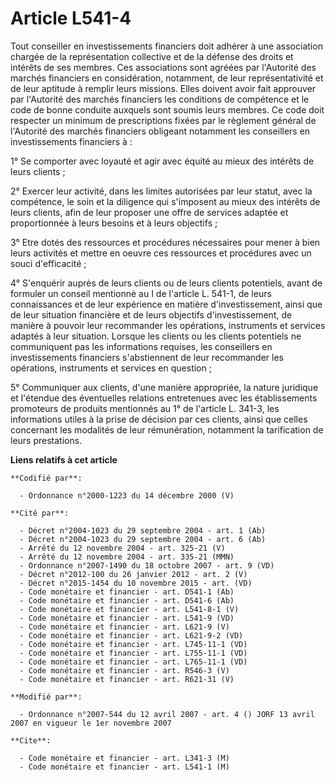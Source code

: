 # Article L541-4

Tout conseiller en investissements financiers doit adhérer à une association chargée de la représentation collective et de la
défense des droits et intérêts de ses membres. Ces associations sont agréées par l'Autorité des marchés financiers en
considération, notamment, de leur représentativité et de leur aptitude à remplir leurs missions. Elles doivent avoir fait
approuver par l'Autorité des marchés financiers les conditions de compétence et le code de bonne conduite auxquels sont
soumis leurs membres. Ce code doit respecter un minimum de prescriptions fixées par le règlement général de l'Autorité des
marchés financiers obligeant notamment les conseillers en investissements financiers à :

1° Se comporter avec loyauté et agir avec équité au mieux des intérêts de leurs clients ;

2° Exercer leur activité, dans les limites autorisées par leur statut, avec la compétence, le soin et la diligence qui
s'imposent au mieux des intérêts de leurs clients, afin de leur proposer une offre de services adaptée et proportionnée à
leurs besoins et à leurs objectifs ;

3° Etre dotés des ressources et procédures nécessaires pour mener à bien leurs activités et mettre en oeuvre ces ressources
et procédures avec un souci d'efficacité ;

4° S'enquérir auprès de leurs clients ou de leurs clients potentiels, avant de formuler un conseil mentionné au I de
l'article L. 541-1, de leurs connaissances et de leur expérience en matière d'investissement, ainsi que de leur situation
financière et de leurs objectifs d'investissement, de manière à pouvoir leur recommander les opérations, instruments et
services adaptés à leur situation. Lorsque les clients ou les clients potentiels ne communiquent pas les informations
requises, les conseillers en investissements financiers s'abstiennent de leur recommander les opérations, instruments et
services en question ;

5° Communiquer aux clients, d'une manière appropriée, la nature juridique et l'étendue des éventuelles relations entretenues
avec les établissements promoteurs de produits mentionnés au 1° de l'article L. 341-3, les informations utiles à la prise de
décision par ces clients, ainsi que celles concernant les modalités de leur rémunération, notamment la tarification de leurs
prestations.

**Liens relatifs à cet article**

	**Codifié par**:

	  - Ordonnance n°2000-1223 du 14 décembre 2000 (V)

	**Cité par**:

	  - Décret n°2004-1023 du 29 septembre 2004 - art. 1 (Ab)
	  - Décret n°2004-1023 du 29 septembre 2004 - art. 6 (Ab)
	  - Arrêté du 12 novembre 2004 - art. 325-21 (V)
	  - Arrêté du 12 novembre 2004 - art. 335-21 (MMN)
	  - Ordonnance n°2007-1490 du 18 octobre 2007 - art. 9 (VD)
	  - Décret n°2012-100 du 26 janvier 2012 - art. 2 (V)
	  - Décret n°2015-1454 du 10 novembre 2015 - art. (VD)
	  - Code monétaire et financier - art. D541-1 (Ab)
	  - Code monétaire et financier - art. D541-6 (Ab)
	  - Code monétaire et financier - art. L541-8-1 (V)
	  - Code monétaire et financier - art. L541-9 (VD)
	  - Code monétaire et financier - art. L621-9 (V)
	  - Code monétaire et financier - art. L621-9-2 (VD)
	  - Code monétaire et financier - art. L745-11-1 (VD)
	  - Code monétaire et financier - art. L755-11-1 (VD)
	  - Code monétaire et financier - art. L765-11-1 (VD)
	  - Code monétaire et financier - art. R546-3 (V)
	  - Code monétaire et financier - art. R621-31 (V)

	**Modifié par**:

	  - Ordonnance n°2007-544 du 12 avril 2007 - art. 4 () JORF 13 avril 2007 en vigueur le 1er novembre 2007

	**Cite**:

	  - Code monétaire et financier - art. L341-3 (M)
	  - Code monétaire et financier - art. L541-1 (M)
